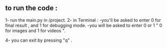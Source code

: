 to run the code : 
-------------------
1- run the main.py in /project.
2- in Terminal :
          -you'll be asked to enter 0 for final result , and 1 for debugging mode.
          -you will be asked to enter 0 or 1 " 0 for images and 1 for videos ". 

4- you can exit by pressing "q" .

